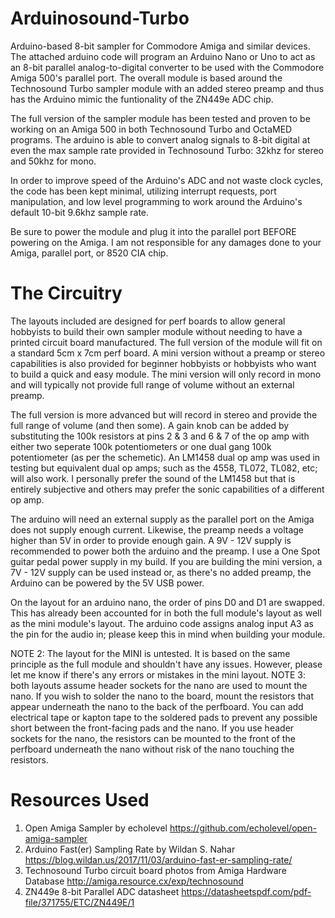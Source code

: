 # Arduinosound-Turbo
Arduino-based 8-bit sampler for Commodore Amiga and similar devices. The attached arduino code will program an Arduino Nano or Uno to act as an 8-bit parallel analog-to-digital converter to be used with the Commodore Amiga 500's parallel port. The overall module is based around the Technosound Turbo sampler module with an added stereo preamp and thus has the Arduino mimic the funtionality of the ZN449e ADC chip.

The full version of the sampler module has been tested and proven to be working on an Amiga 500 in both Technosound Turbo and OctaMED programs. The arduino is able to convert analog signals to 8-bit digital at even the max sample rate provided in Technosound Turbo: 32khz for stereo and 50khz for mono.

In order to improve speed of the Arduino's ADC and not waste clock cycles, the code has been kept minimal, utilizing interrupt requests, port manipulation, and low level programming to work around the Arduino's default 10-bit 9.6khz sample rate.

Be sure to power the module and plug it into the parallel port BEFORE powering on the Amiga. I am not responsible for any damages done to your Amiga, parallel port, or 8520 CIA chip.

# The Circuitry
The layouts included are designed for perf boards to allow general hobbyists to build their own sampler module without needing to have a printed circuit board manufactured. The full version of the module will fit on a standard 5cm x 7cm perf board. A mini version without a preamp or stereo capabilities is also provided for beginner hobbyists or hobbyists who want to build a quick and easy module. The mini version will only record in mono and will typically not provide full range of volume without an external preamp. 

The full version is more advanced but will record in stereo and provide the full range of volume (and then some). A gain knob can be added by substituting the 100k resistors at pins 2 & 3 and 6 & 7 of the op amp with either two seperate 100k potentiometers or one dual gang 100k potentiometer (as per the schemetic). An LM1458 dual op amp was used in testing but equivalent dual op amps; such as the 4558, TL072, TL082, etc; will also work. I personally prefer the sound of the LM1458 but that is entirely subjective and others may prefer the sonic capabilities of a different op amp.

The arduino will need an external supply as the parallel port on the Amiga does not supply enough current. Likewise, the preamp needs a voltage higher than 5V in order to provide enough gain. A 9V - 12V supply is recommended to power both the arduino and the preamp. I use a One Spot guitar pedal power supply in my build. If you are building the mini version, a 7V - 12V supply can be used instead or, as there's no added preamp, the Arduino can be powered by the 5V USB power.

On the layout for an arduino nano, the order of pins D0 and D1 are swapped. This has already been accounted for in both the full module's layout as well as the mini module's layout. The arduino code assigns analog input A3 as the pin for the audio in; please keep this in mind when building your module.

NOTE 2: The layout for the MINI is untested. It is based on the same principle as the full module and shouldn't have any issues. However, please let me know if there's any errors or mistakes in the mini layout.
NOTE 3: both layouts assume header sockets for the nano are used to mount the nano. If you wish to solder the nano to the board, mount the resistors that appear underneath the nano to the back of the perfboard. You can add electrical tape or kapton tape to the soldered pads to prevent any possible short between the front-facing pads and the nano. If you use header sockets for the nano, the resistors can be mounted to the front of the perfboard underneath the nano without risk of the nano touching the resistors.

# Resources Used
1.  Open Amiga Sampler by echolevel https://github.com/echolevel/open-amiga-sampler
2.  Arduino Fast(er) Sampling Rate by Wildan S. Nahar https://blog.wildan.us/2017/11/03/arduino-fast-er-sampling-rate/
3.  Technosound Turbo circuit board photos from Amiga Hardware Database http://amiga.resource.cx/exp/technosound
4.  ZN449e 8-bit Parallel ADC datasheet https://datasheetspdf.com/pdf-file/371755/ETC/ZN449E/1
